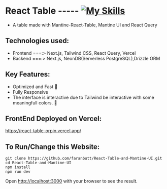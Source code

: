 # React Table ----- [![My Skills](https://skillicons.dev/icons?i=ts,tailwind,nextjs,postgres,vercel,react)](https://skillicons.dev)

* A table made with Mantine-React-Table, Mantine UI and React Query

## Technologies used:
* Frontend ===:> Next.js, Tailwind CSS, React Query, Vercel
* Backend ===:>  Next.js, NeonDB(Serverless PostgreSQL),Drizzle ORM
## Key Features:
* Optimized and Fast 🚀
* Fully Responsive
* The interface is interactive due to Tailwind be interactive with some meaningfull colors. 🎨

## FrontEnd Deployed on Vercel:
https://react-table-orpin.vercel.app/

## To Run/Change this Website:
```
git clone https://github.com/faranbutt/React-Table-and-Mantine-UI.git
cd React-Table-and-Mantine-UI
npm install
npm run dev
```
Open [http://localhost:3000](http://localhost:3000/) with your browser to see the result.


